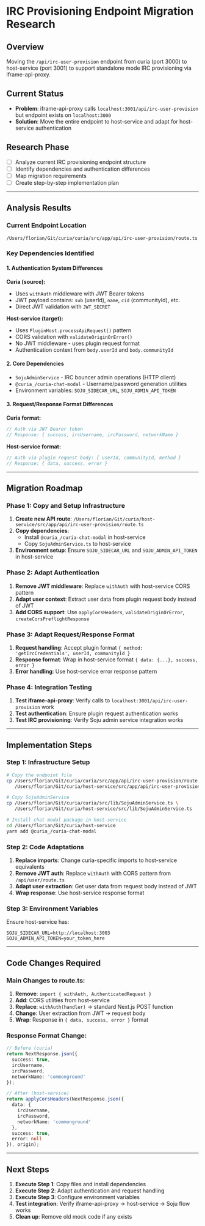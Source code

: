 # IRC Provisioning Endpoint Migration Research

## Overview
Moving the `/api/irc-user-provision` endpoint from curia (port 3000) to host-service (port 3001) to support standalone mode IRC provisioning via iframe-api-proxy.

## Current Status
- **Problem**: iframe-api-proxy calls `localhost:3001/api/irc-user-provision` but endpoint exists on `localhost:3000`
- **Solution**: Move the entire endpoint to host-service and adapt for host-service authentication

## Research Phase
- [ ] Analyze current IRC provisioning endpoint structure
- [ ] Identify dependencies and authentication differences
- [ ] Map migration requirements
- [ ] Create step-by-step implementation plan

---

## Analysis Results

### Current Endpoint Location
`/Users/florian/Git/curia/curia/src/app/api/irc-user-provision/route.ts`

### Key Dependencies Identified

#### 1. Authentication System Differences
**Curia (source):**
- Uses `withAuth` middleware with JWT Bearer tokens
- JWT payload contains: `sub` (userId), `name`, `cid` (communityId), etc.
- Direct JWT validation with `JWT_SECRET`

**Host-service (target):**
- Uses `PluginHost.processApiRequest()` pattern
- CORS validation with `validateOriginOrError()`
- No JWT middleware - uses plugin request format
- Authentication context from `body.userId` and `body.communityId`

#### 2. Core Dependencies
- `SojuAdminService` - IRC bouncer admin operations (HTTP client)
- `@curia_/curia-chat-modal` - Username/password generation utilities
- Environment variables: `SOJU_SIDECAR_URL`, `SOJU_ADMIN_API_TOKEN`

#### 3. Request/Response Format Differences
**Curia format:**
```typescript
// Auth via JWT Bearer token
// Response: { success, ircUsername, ircPassword, networkName }
```

**Host-service format:**
```typescript
// Auth via plugin request body: { userId, communityId, method }
// Response: { data, success, error }
```

---

## Migration Roadmap

### Phase 1: Copy and Setup Infrastructure
1. **Create new API route**: `/Users/florian/Git/curia/host-service/src/app/api/irc-user-provision/route.ts`
2. **Copy dependencies**: 
   - Install `@curia_/curia-chat-modal` in host-service
   - Copy `SojuAdminService.ts` to host-service
3. **Environment setup**: Ensure `SOJU_SIDECAR_URL` and `SOJU_ADMIN_API_TOKEN` in host-service

### Phase 2: Adapt Authentication
1. **Remove JWT middleware**: Replace `withAuth` with host-service CORS pattern
2. **Adapt user context**: Extract user data from plugin request body instead of JWT
3. **Add CORS support**: Use `applyCorsHeaders`, `validateOriginOrError`, `createCorsPreflightResponse`

### Phase 3: Adapt Request/Response Format
1. **Request handling**: Accept plugin format `{ method: 'getIrcCredentials', userId, communityId }`
2. **Response format**: Wrap in host-service format `{ data: {...}, success, error }`
3. **Error handling**: Use host-service error response pattern

### Phase 4: Integration Testing
1. **Test iframe-api-proxy**: Verify calls to `localhost:3001/api/irc-user-provision` work
2. **Test authentication**: Ensure plugin request authentication works
3. **Test IRC provisioning**: Verify Soju admin service integration works

---

## Implementation Steps

### Step 1: Infrastructure Setup
```bash
# Copy the endpoint file
cp /Users/florian/Git/curia/curia/src/app/api/irc-user-provision/route.ts \
   /Users/florian/Git/curia/host-service/src/app/api/irc-user-provision/route.ts

# Copy SojuAdminService
cp /Users/florian/Git/curia/curia/src/lib/SojuAdminService.ts \
   /Users/florian/Git/curia/host-service/src/lib/SojuAdminService.ts

# Install chat modal package in host-service
cd /Users/florian/Git/curia/host-service
yarn add @curia_/curia-chat-modal
```

### Step 2: Code Adaptations
1. **Replace imports**: Change curia-specific imports to host-service equivalents
2. **Remove JWT auth**: Replace `withAuth` with CORS pattern from `/api/user/route.ts`
3. **Adapt user extraction**: Get user data from request body instead of JWT
4. **Wrap response**: Use host-service response format

### Step 3: Environment Variables
Ensure host-service has:
```env
SOJU_SIDECAR_URL=http://localhost:3003
SOJU_ADMIN_API_TOKEN=your_token_here
```

---

## Code Changes Required

### Main Changes to route.ts:
1. **Remove**: `import { withAuth, AuthenticatedRequest }`
2. **Add**: CORS utilities from host-service
3. **Replace**: `withAuth(handler)` → standard Next.js POST function
4. **Change**: User extraction from JWT → request body
5. **Wrap**: Response in `{ data, success, error }` format

### Response Format Change:
```typescript
// Before (curia)
return NextResponse.json({
  success: true,
  ircUsername,
  ircPassword,
  networkName: 'commonground'
});

// After (host-service)
return applyCorsHeaders(NextResponse.json({
  data: {
    ircUsername,
    ircPassword, 
    networkName: 'commonground'
  },
  success: true,
  error: null
}), origin);
```

---

## Next Steps

1. **Execute Step 1**: Copy files and install dependencies
2. **Execute Step 2**: Adapt authentication and request handling
3. **Execute Step 3**: Configure environment variables
4. **Test integration**: Verify iframe-api-proxy → host-service → Soju flow works
5. **Clean up**: Remove old mock code if any exists
